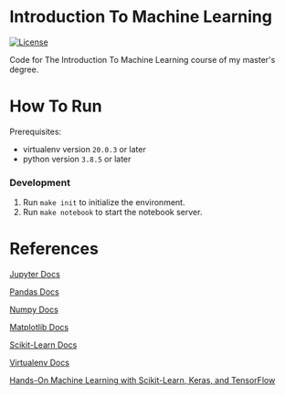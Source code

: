# Introduction To Machine Learning
[![License](https://img.shields.io/github/license/tomdewildt/introduction-to-machine-learning)](https://github.com/tomdewildt/introduction-to-machine-learning/blob/master/LICENSE)

Code for The Introduction To Machine Learning course of my master's degree.

# How To Run

Prerequisites:
* virtualenv version ```20.0.3``` or later
* python version ```3.8.5``` or later

### Development

1. Run ```make init``` to initialize the environment.
2. Run ```make notebook``` to start the notebook server.

# References

[Jupyter Docs](https://jupyter.org/documentation)

[Pandas Docs](https://pandas.pydata.org/docs/)

[Numpy Docs](https://numpy.org/doc/)

[Matplotlib Docs](https://matplotlib.org/stable/contents.html)

[Scikit-Learn Docs](https://scikit-learn.org/stable/user_guide.html)

[Virtualenv Docs](https://virtualenv.pypa.io/en/latest/)

[Hands-On Machine Learning with Scikit-Learn, Keras, and TensorFlow](https://www.oreilly.com/library/view/hands-on-machine-learning/9781492032632/)
